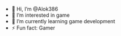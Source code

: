 - 👋 Hi, I’m @Alok386
- 👀 I’m interested in game
- 🌱 I’m currently learning game development 
- ⚡ Fun fact: Gamer

<!---
Alok386/Alok386 is a ✨ special ✨ repository because its `README.md` (this file) appears on your GitHub profile.
You can click the Preview link to take a look at your changes.
--->
